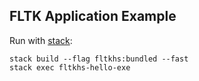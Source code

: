 FLTK Application Example
------------------------

Run with [stack](https://www.haskell.org/downloads/#stack):

    stack build --flag fltkhs:bundled --fast
    stack exec fltkhs-hello-exe